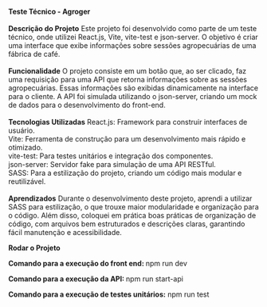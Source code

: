 <b>Teste Técnico - Agroger</b>
<br>
<br>
<b>Descrição do Projeto</b>
Este projeto foi desenvolvido como parte de um teste técnico, onde utilizei React.js, Vite, vite-test e json-server. O objetivo é criar uma interface que exibe informações sobre sessões agropecuárias de uma fábrica de café.
<br>
<br>
<b>Funcionalidade</b>
O projeto consiste em um botão que, ao ser clicado, faz uma requisição para uma API que retorna informações sobre as sessões agropecuárias. Essas informações são exibidas dinamicamente na interface para o cliente. A API foi simulada utilizando o json-server, criando um mock de dados para o desenvolvimento do front-end.
<br>
<br>
<b>Tecnologias Utilizadas</b>
React.js: Framework para construir interfaces de usuário.
<br>
Vite: Ferramenta de construção para um desenvolvimento mais rápido e otimizado.
<br>
vite-test: Para testes unitários e integração dos componentes.
<br>
json-server: Servidor fake para simulação de uma API RESTful.
<br>
SASS: Para a estilização do projeto, criando um código mais modular e reutilizável.
<br>
<br>
<b>Aprendizados</b>
Durante o desenvolvimento deste projeto, aprendi a utilizar SASS para estilização, o que trouxe maior modularidade e organização para o código. Além disso, coloquei em prática boas práticas de organização de código, com arquivos bem estruturados e descrições claras, garantindo fácil manutenção e acessibilidade.

<b> Rodar o Projeto</b>

<b>Comando para a execução do front end: </b>
npm run dev

<b>Comando para a execução da API: </b>
npm run start-api

<b>Comando para a execução de testes unitários:</b>
npm run test
